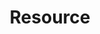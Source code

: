 ---
layout: resource
title: Resource
intro: CALA is an affiliate of American Library Association, IFLA (International Federation of Library Associations Institutions) and JCLC (Joint Council of Librarians of Color)
permalink: /resource/
order: 1
---